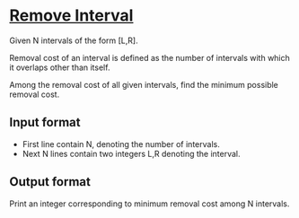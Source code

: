 # [Remove Interval][link]

Given N intervals of the form [L,R].

Removal cost of an interval is defined as the number of intervals with which it overlaps other than itself.

Among the removal cost of all given intervals, find the minimum possible removal cost.

## Input format

- First line contain N, denoting the number of intervals.
- Next N lines contain two integers L,R denoting the interval.

## Output format

Print an integer corresponding to minimum removal cost among N intervals.

[link]: https://www.hackerearth.com/practice/algorithms/searching/binary-search/practice-problems/algorithm/remove-interval-2-36e0b00d/
